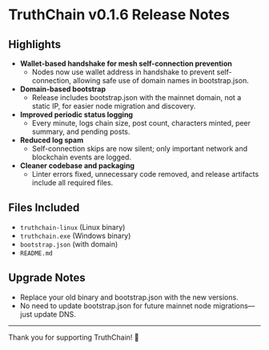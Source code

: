 # TruthChain v0.1.6 Release Notes

## Highlights
- **Wallet-based handshake for mesh self-connection prevention**
  - Nodes now use wallet address in handshake to prevent self-connection, allowing safe use of domain names in bootstrap.json.
- **Domain-based bootstrap**
  - Release includes bootstrap.json with the mainnet domain, not a static IP, for easier node migration and discovery.
- **Improved periodic status logging**
  - Every minute, logs chain size, post count, characters minted, peer summary, and pending posts.
- **Reduced log spam**
  - Self-connection skips are now silent; only important network and blockchain events are logged.
- **Cleaner codebase and packaging**
  - Linter errors fixed, unnecessary code removed, and release artifacts include all required files.

## Files Included
- `truthchain-linux` (Linux binary)
- `truthchain.exe` (Windows binary)
- `bootstrap.json` (with domain)
- `README.md`

## Upgrade Notes
- Replace your old binary and bootstrap.json with the new versions.
- No need to update bootstrap.json for future mainnet node migrations—just update DNS.

---

Thank you for supporting TruthChain! 🚀 